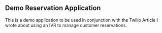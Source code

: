 ## Demo Reservation Application

This is a demo application to be used in conjunction with the Twilio Article I wrote about using an IVR to manage customer reservations.